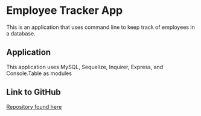 # Employee Tracker App

This is an application that uses command line to keep track of employees in a database. 

## Application

This application uses MySQL, Sequelize, Inquirer, Express, and Console.Table as modules

## Link to GitHub
[Repository found here](https://github.com/tres1396/Employee-Tracker)
